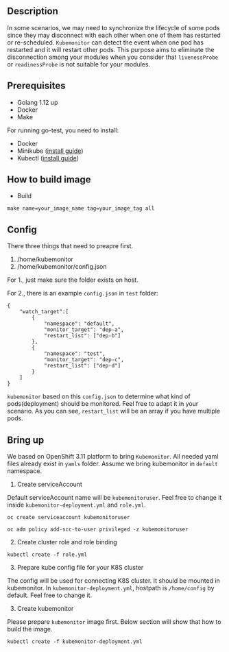 ## Description

In some scenarios, we may need to synchronize the lifecycle of some pods since they may disconnect with each other when one of them has restarted or re-scheduled. `Kubemonitor` can detect the event when one pod has restarted and it will restart other pods. This purpose aims to eliminate the disconnection among your modules when you consider that `livenessProbe` or `readinessProbe` is not suitable for your modules.

## Prerequisites

* Golang 1.12 up
* Docker
* Make

For running go-test, you need to install:

* Docker
* Minikube ([install guide](https://minikube.sigs.k8s.io/docs/start/))
* Kubectl ([install guide](https://kubernetes.io/docs/tasks/tools/install-kubectl-linux/))


## How to build image

* Build

```
make name=your_image_name tag=your_image_tag all
```

## Config

There three things that need to preapre first.

1. /home/kubemonitor
2. /home/kubemonitor/config.json

For 1., just make sure the folder exists on host.

For 2., there is an example `config.json` in `test` folder:
```
{
    "watch_target":[
        {
            "namespace": "default",
            "monitor_target": "dep-a",
            "restart_list": ["dep-b"]
        },
        {
            "namespace": "test",
            "monitor_target": "dep-c",
            "restart_list": ["dep-d"]
        }
    ]
}
```

`kubemonitor` based on this `config.json` to determine what kind of pods(deployment) should be monitored. Feel free to adapt it in your scenario. As you can see, `restart_list` will be an array if you have multiple pods.


## Bring up

We based on OpenShift 3.11 platform to bring `Kubemonitor`.
All needed yaml files already exist in `yamls` folder. Assume we bring kubemonitor in `default` namespace.

1. Create serviceAccount

Default serviceAccount name will be `kubemonitoruser`. Feel free to change it inside `kubemonitor-deployment.yml` and `role.yml`.

```
oc create serviceaccount kubemonitoruser

oc adm policy add-scc-to-user privileged -z kubemonitoruser
```

2. Create cluster role and role binding

```
kubectl create -f role.yml
```

3. Prepare kube config file for your K8S cluster 

The config will be used for connecting K8S cluster. It should be mounted in kubemonitor. In `kubemonitor-deployment.yml`, hostpath is `/home/config` by default. Feel free to change it.

3. Create kubemonitor

Please prepare `kubemonitor` image first. Below section will show that how to build the image.

```
kubectl create -f kubemonitor-deployment.yml
```
